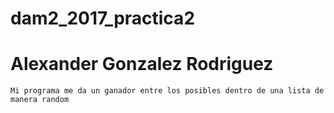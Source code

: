 # dam2_2017_practica2

**__Alexander Gonzalez Rodriguez__**
======
    Mi programa me da un ganador entre los posibles dentro de una lista de manera random